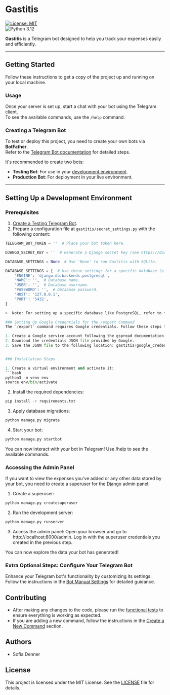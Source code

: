# Gastitis
[![License: MIT](https://img.shields.io/badge/License-MIT-green.svg)](LICENSE)  
![Python 3.12](https://img.shields.io/badge/python-3.12-blue.svg)

**Gastitis** is a Telegram bot designed to help you track your expenses easily and efficiently.

---

## Getting Started

Follow these instructions to get a copy of the project up and running on your local machine.

### Usage

Once your server is set up, start a chat with your bot using the Telegram client.  
To see the available commands, use the `/help` command.

### Creating a Telegram Bot

To test or deploy this project, you need to create your own bots via **BotFather**.  
Refer to the [Telegram Bot documentation](https://core.telegram.org/bots#6-botfather) for detailed steps.

It's recommended to create two bots:
- **Testing Bot**: For use in your [development environment](#setting-up-a-dev-environment).
- **Production Bot**: For deployment in your live environment.

---

## Setting Up a Development Environment

### Prerequisites
1. [Create a Testing Telegram Bot](#creating-a-telegram-bot).
2. Prepare a configuration file at `gastitis/secret_settings.py` with the following content:

```python
TELEGRAM_BOT_TOKEN = ''  # Place your bot token here.

DJANGO_SECRET_KEY = ''  # Generate a Django secret key (see https://docs.djangoproject.com/en/4.1/ref/settings/#secret-key).

DATABASE_SETTINGS = None  # Use 'None' to run Gastitis with SQLite.

DATABASE_SETTINGS = {  # Use these settings for a specific database (e.g., PostgreSQL).
    'ENGINE': 'django.db.backends.postgresql',
    'NAME': '',  # Database name.
    'USER': '',  # Database username.
    'PASSWORD': '',  # Database password.
    'HOST': '127.0.0.1',
    'PORT': '5432',
}

>  Note: For setting up a specific database like PostgreSQL, refer to the Database Setup Guide.

### Setting Up Google Credentials for the /export Command
The `/export` command requires Google credentials. Follow these steps to set them up:

1. Create a Google service account following the gspread documentation.
2. Download the credentials JSON file provided by Google.
3. Save the JSON file to the following location: gastitis/google_credentials.json.


### Installation Steps

1. Create a virtual environment and activate it:
```bash
python3 -m venv env
source env/bin/activate
```

2. Install the required dependencies:
```bash
pip install -r requirements.txt
```

3. Apply database migrations:
```bash
python manage.py migrate
```

4. Start your bot:
```bash
python manage.py startbot
```
You can now interact with your bot in Telegram! Use /help to see the available commands.

### Accessing the Admin Panel

If you want to view the expenses you've added or any other data stored by your bot, you need to create 
a superuser for the Django admin panel:

1. Create a superuser:
```bash
python manage.py createsuperuser
```

2. Run the development server:
```bash
python manage.py runserver
```

3. Access the admin panel: Open your browser and go to http://localhost:8000/admin. Log in with the superuser 
credentials you created in the previous step.

You can now explore the data your bot has generated!


### Extra Optional Steps: Configure Your Telegram Bot

Enhance your Telegram bot's functionality by customizing its settings. Follow the instructions in the [Bot Manual Settings](docs/bot_manual_settings.md) for detailed guidance.  

## Contributing

- After making any changes to the code, please run the [functional tests](docs/functional_testing.md) to ensure everything is working as expected.
- If you are adding a new command, follow the instructions in the [Create a New Command](docs/create_new_command.md) section.

## Authors

* Sofía Denner

## License

This project is licensed under the MIT License. See the [LICENSE](LICENSE) file for details.
